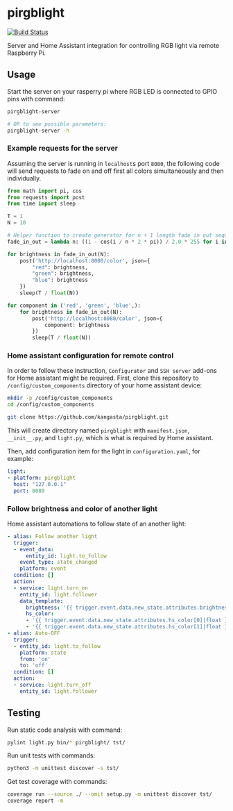 # pirgblight

[![Build Status](https://travis-ci.org/kangasta/pirgblight.svg?branch=master)](https://travis-ci.org/kangasta/pirgblight)

Server and Home Assistant integration for controlling RGB light via remote Raspberry Pi.

## Usage

Start the server on your rasperry pi where RGB LED is connected to GPIO pins with command:

```bash
pirgblight-server

# OR to see possible parameters:
pirgblight-server -h
```

### Example requests for the server

Assuming the server is running in `localhost`s port `8080`, the following code will send requests to fade on and off first all colors simultaneously and then individually.

```python
from math import pi, cos
from requests import post
from time import sleep

T = 1
N = 10

# Helper function to create generator for n + 1 length fade in out sequence
fade_in_out = lambda n: ((1 - cos(i / n * 2 * pi)) / 2.0 * 255 for i in range(n + 1))

for brightness in fade_in_out(N):
    post('http://localhost:8080/color', json={
        "red": brightness,
        "green": brightness,
        "blue": brightness
    })
    sleep(T / float(N))

for component in ('red', 'green', 'blue',):
    for brightness in fade_in_out(N):
        post('http://localhost:8080/color', json={
            component: brightness
        })
        sleep(T / float(N))
```

### Home assistant configuration for remote control

In order to follow these instruction, `Configurator` and `SSH server` add-ons for Home assistant might be required. First, clone this repository to `/config/custom_components` directory of your home assistant device:

```bash
mkdir -p /config/custom_components
cd /config/custom_components

git clone https://github.com/kangasta/pirgblight.git
```

This will create directory named `pirgblight` with `manifest.json`, `__init__.py`, and `light.py`, which is what is required by Home assistant.

Then, add configuration item for the light in `configuration.yaml`, for example:

```yaml
light:
- platform: pirgblight
  host: "127.0.0.1"
  port: 8080
```

### Follow brightness and color of another light

Home assistant automations to follow state of an another light:

```yaml
- alias: Follow another light
  trigger:
  - event_data:
      entity_id: light.to_follow
    event_type: state_changed
    platform: event
  condition: []
  action:
  - service: light.turn_on
    entity_id: light.follower
    data_template:
      brightness: '{{ trigger.event.data.new_state.attributes.brightness }}'
      hs_color:
      - '{{ trigger.event.data.new_state.attributes.hs_color[0]|float }}'
      - '{{ trigger.event.data.new_state.attributes.hs_color[1]|float }}'
- alias: Auto-OFF
  trigger:
  - entity_id: light.to_follow
    platform: state
    from: 'on'
    to: 'off'
  condition: []
  action:
  - service: light.turn_off
    entity_id: light.follower
```

## Testing

Run static code analysis with command:

```bash
pylint light.py bin/* pirgblight/ tst/
```

Run unit tests with commands:

```bash
python3 -m unittest discover -s tst/
```

Get test coverage with commands:

```bash
coverage run --source ./ --omit setup.py -m unittest discover tst/
coverage report -m
```
